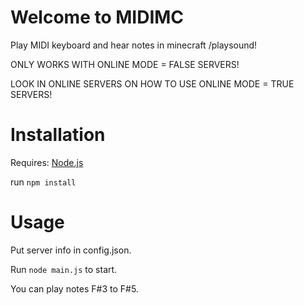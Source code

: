 # Welcome to MIDIMC
Play MIDI keyboard and hear notes in minecraft /playsound!

ONLY WORKS WITH ONLINE MODE = FALSE SERVERS!

LOOK IN ONLINE SERVERS ON HOW TO USE ONLINE MODE = TRUE SERVERS!

# Installation
Requires: [Node.js](https://nodejs.org)

run `npm install`

# Usage
Put server info in config.json.

Run `node main.js` to start.

You can play notes F#3 to F#5.
